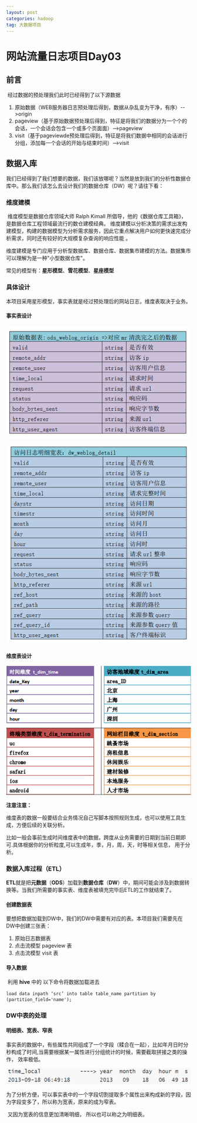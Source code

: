 ```yaml
---
layout: post
categories: hadoop
tag: 大数据项目
---
```


# 网站流量日志项目Day03

## 前言

​		经过数据的预处理我们此时已经得到了以下源数据

1. 原始数据（WEB服务器日志预处理后得到，数据从杂乱变为干净，有序）-->origin
2. pageview（基于原始数据预处理后得到，特征是将我们的数据分为一个个的会话，一个会话会包含一个或多个页面面）-->pageview
3. visit（基于pageviewde预处理后得到，特征是将我们数据中相同的会话进行分组，添加每一个会话的开始与结束时间）-->visit

## 数据入库

​		我们已经得到了我们想要的数据，我们该放哪呢？当然是放到我们的分析性数据仓库中。那么我们该怎么去设计我们的数据仓库（DW）呢？请往下看：

### 维度建模

​		维度模型是数据仓库领域大师 Ralph Kimall 所倡导，他的《数据仓库工具箱》，是数据仓库工程领域最流行的数仓建模经典。 维度建模以分析决策的需求出发构建模型，构建的数据模型为分析需求服务，因此它重点解决用户如何更快速完成分析需求，同时还有较好的大规模复杂查询的响应性能 。

​		 维度建模是专门应用于分析型数据库、数据仓库、数据集市建模的方法。数据集市可以理解为是一种"小型数据仓库"。 

​		常见的模型有：**星形模型**、**雪花模型**、**星座模型**

### 具体设计

​		本项目采用星形模型，事实表就是经过预处理后的网站日志，维度表取决于业务。

#### 事实表设计

![1571189777150](../public/image/1571189777150.png)

![1571189803366](../public/image/1571189803366.png)

#### 维度表设计

![1571189836386](../public/image/1571189836386.png)

**注意注意：**

​		维度表的数据一般要结合业务情况自己写脚本按照规则生成，也可以使用工具生成，方便后续的关联分析。 

​		比如一般会事前生成时间维度表中的数据，跨度从业务需要的日期到当前日期即可.具体根据你的分析粒度,可以生成年，季，月，周，天，时等相关信息， 用于分析。  

### 数据入库过程（ETL）

​		**ETL**就是把**元数据**（**ODS**）加载到**数据仓库**（**DW**）中，期间可能会涉及到数据转换等。当我们所需要的事实表、维度表被填充完毕后ETL的工作就结束了。

#### 创建数据表

​		要想把数据加载到DW中，我们的DW中需要有对应的表。本项目我们需要先在DW中创建三张表：

1. 原始日志数据表
2. 点击流模型 pageview 表
3. 点击流模型 visit 表

#### 导入数据

​		利用 **hive** 中的 以下命令将数据加载进去

```
load data inpath ‘src’ into table table_name partition by (partition_field='name');
```

### DW中表的处理

#### 明细表、宽表、窄表

​		事实表的数据中，有些属性共同组成了一个字段（糅合在一起），比如年月日时分秒构成了时间,当需要根据某一属性进行分组统计的时候，需要截取拼接之类的操作， 效率极低。 

![1571191100749](../public/image/1571191100749.png)

​		为了分析方便，可以事实表中的一个字段切割提取多个属性出来构成新的字段，因为字段变多了，所以称为宽表，原来的成为窄表。 

​		又因为宽表的信息更加清晰明细， 所以也可以称之为明细表。 

